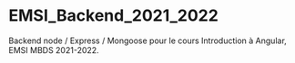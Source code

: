 # EMSI_Backend_2021_2022
Backend node / Express / Mongoose pour le cours Introduction à Angular, EMSI MBDS 2021-2022.
